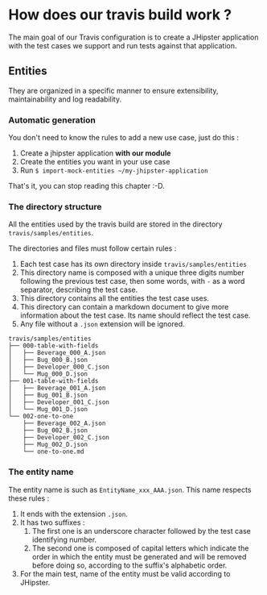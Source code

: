 # How does our travis build work ?

The main goal of our Travis configuration is to create a JHipster application with the test cases we support and run
 tests against that application.
 
## Entities

They are organized in a specific manner to ensure extensibility, maintainability and
 log readability.

### Automatic generation

You don't need to know the rules to add a new use case, just do this :
1. Create a jhipster application **with our module**
1. Create the entities you want in your use case
1. Run `$ import-mock-entities ~/my-jhipster-application`

That's it, you can stop reading this chapter :-D.

### The directory structure

All the entities used by the travis build are stored in the directory `travis/samples/entities`.

The directories and files must follow certain rules :
1. Each test case has its own directory inside `travis/samples/entities`
1. This directory name is composed with a unique three digits number following the previous test case, then some
 words, with `-` as a word separator, describing the test case.
1. This directory contains all the entities the test case uses.
1. This directory can contain a markdown document to give more information about the test case. Its name should reflect
 the test case.
1. Any file without a `.json` extension will be ignored.


```
travis/samples/entities
├── 000-table-with-fields
│   ├── Beverage_000_A.json
│   ├── Bug_000_B.json
│   ├── Developer_000_C.json
│   └── Mug_000_D.json
├── 001-table-with-fields
│   ├── Beverage_001_A.json
│   ├── Bug_001_B.json
│   ├── Developer_001_C.json
│   └── Mug_001_D.json
└── 002-one-to-one
    ├── Beverage_002_A.json
    ├── Bug_002_B.json
    ├── Developer_002_C.json
    ├── Mug_002_D.json
    └── one-to-one.md
```

### The entity name

The entity name is such as `EntityName_xxx_AAA.json`. This name respects these rules :

1. It ends with the extension `.json`.
1. It has two suffixes :
    1. The first one is an underscore character followed by the test case identifying number.
    1. The second one is composed of capital letters which indicate the order in which the
     entity must be generated and will be removed before doing so, according to the suffix's 
     alphabetic order.
1. For the main test, name of the entity must be valid according to JHipster.
